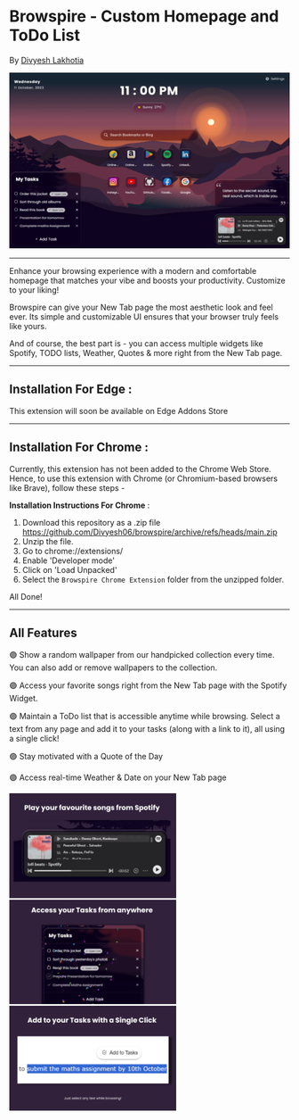 # Browspire - Custom Homepage and ToDo List
By [Divyesh Lakhotia](https://www.linkedin.com/in/divyesh-lakhotia/)

<img src="Media/New%20Tab%20Updated.png" alt="New Tab Page" width="700"/>

___
Enhance your browsing experience with a modern and comfortable homepage that matches your vibe and boosts your productivity. Customize to your liking!

Browspire can give your New Tab page the most aesthetic look and feel ever. Its simple and customizable UI ensures that your browser truly feels like yours. 

And of course, the best part is - you can access multiple widgets like Spotify, TODO lists, Weather, Quotes & more right from the New Tab page.





------

## Installation For Edge :
This extension will soon be available on Edge Addons Store

------

## Installation For Chrome :
Currently, this extension has not been added to the Chrome Web Store. Hence, to use this extension with Chrome (or Chromium-based browsers like Brave), follow these steps - 

**Installation Instructions For Chrome** :

1. Download this repository as a .zip file
   https://github.com/Divyesh06/browspire/archive/refs/heads/main.zip
3. Unzip the file. 
4. Go to chrome://extensions/
5. Enable 'Developer mode'
6. Click on 'Load Unpacked'
7. Select the `Browspire Chrome Extension` folder from the unzipped folder.

All Done!

----
## All Features

🟣 Show a random wallpaper from our handpicked collection every time. You can also add or remove wallpapers to the collection.

🟣 Access your favorite songs right from the New Tab page with the Spotify Widget.

🟣 Maintain a ToDo list that is accessible anytime while browsing. Select a text from any page and add it to your tasks (along with a link to it), all using a single click!

🟣 Stay motivated with a Quote of the Day

🟣 Access real-time Weather & Date on your New Tab page

<img src="Media/Spotify.png" alt="New Tab Page" width="300"/> <img src="Media/TODO.png" alt="New Tab Page" width="300"/> <img src="Media/AddToTasks.png" alt="New Tab Page" width="300"/>
